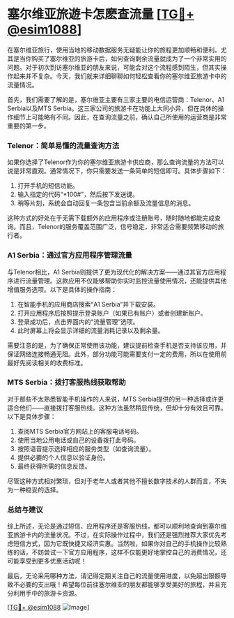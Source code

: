 # 塞尔维亚旅遊卡怎麽查流量 [[TG💪+ @esim1088](https://t.me/s/esim1088)]

在塞尔维亚旅行，使用当地的移动数据服务无疑能让你的旅程更加顺畅和便利。尤其是当你购买了塞尔维亚的旅游卡后，如何查询剩余流量就成为了一个非常实用的问题。对于初次到访塞尔维亚的朋友来说，可能会对这个流程感到陌生，但其实操作起来并不复杂。今天，我们就来详细聊聊如何轻松查看你的塞尔维亚旅游卡中的流量情况。

首先，我们需要了解的是，塞尔维亚主要有三家主要的电信运营商：Telenor、A1 Serbia以及MTS Serbia。这三家公司的旅游卡在功能上大同小异，但在具体的操作细节上可能略有不同。因此，在查询流量之前，确认自己所使用的运营商是非常重要的第一步。

### **Telenor：简单易懂的流量查询方法**

如果你选择了Telenor作为你的塞尔维亚旅游卡供应商，那么查询流量的方法可以说是非常直观。通常情况下，你只需要发送一条简单的短信即可。具体步骤如下：

1. 打开手机的短信功能。
2. 输入指定的代码“*100#”，然后按下发送键。
3. 稍等片刻，系统会自动回复一条包含当前余额及流量信息的消息。

这种方式的好处在于无需下载额外的应用程序或注册账号，随时随地都能完成查询。而且，Telenor的服务覆盖范围广泛，信号稳定，非常适合需要频繁移动的旅行者。

### **A1 Serbia：通过官方应用程序管理流量**

与Telenor相比，A1 Serbia则提供了更为现代化的解决方案——通过其官方应用程序进行流量管理。这款应用不仅能够帮助你实时监控流量使用情况，还能提供其他增值服务选项。以下是具体的操作指南：

1. 在智能手机的应用商店搜索“A1 Serbia”并下载安装。
2. 打开应用程序后按照提示登录账户（如果已有账户）或者创建新账户。
3. 登录成功后，点击界面内的“流量管理”选项。
4. 此时屏幕上将会显示详细的流量消耗记录以及剩余量。

需要注意的是，为了确保正常使用该功能，建议提前检查手机是否支持该应用，并保证网络连接畅通无阻。此外，部分功能可能需要支付一定的费用，所以在使用前最好先阅读相关的收费标准。

### **MTS Serbia：拨打客服热线获取帮助**

对于那些不太熟悉智能手机操作的人来说，MTS Serbia提供的另一种选择或许更适合他们——直接拨打客服热线。这种方法虽然稍显传统，但却十分有效且可靠。以下是具体步骤：

1. 查阅MTS Serbia官方网站上的客服电话号码。
2. 使用当地公用电话或自己的设备拨打此号码。
3. 按照语音提示选择相应的服务类型（如查询流量）。
4. 提供必要的个人信息以验证身份。
5. 最终获得所需的信息反馈。

尽管这种方式相对繁琐，但对于老年人或者其他不擅长数字技术的人群而言，不失为一种稳妥的选择。

### **总结与建议**

综上所述，无论是通过短信、应用程序还是客服热线，都可以顺利地查询到塞尔维亚旅游卡内的流量状况。不过，在实际操作过程中，我们还是强烈推荐大家优先考虑短信方式，因为它既快捷又经济实惠。当然啦，如果你对自己的手机操作比较熟练的话，不妨尝试一下官方应用程序，这样不仅能更好地掌控自己的消费情况，还可能享受到更多优惠活动呢！

最后，无论采用哪种方法，请记得定期关注自己的流量使用进度，以免超出限额导致不必要的支出哦！希望每位前往塞尔维亚的朋友都能够享受美好的旅程，并且充分利用手中的旅游卡资源。

[[TG💪+ @esim1088](https://t.me/s/esim1088) ![Image](https://i.postimg.cc/4NQfJmqS/Snipaste-2025-05-13-00-14-12.png)]